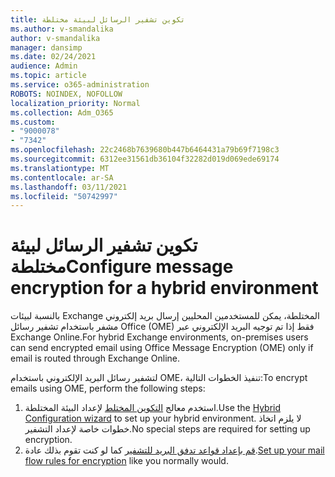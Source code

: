 ```yaml
---
title: تكوين تشفير الرسائل لبيئة مختلطة
ms.author: v-smandalika
author: v-smandalika
manager: dansimp
ms.date: 02/24/2021
audience: Admin
ms.topic: article
ms.service: o365-administration
ROBOTS: NOINDEX, NOFOLLOW
localization_priority: Normal
ms.collection: Adm_O365
ms.custom:
- "9000078"
- "7342"
ms.openlocfilehash: 22c2468b7639680b447b6464431a79b69f7198c3
ms.sourcegitcommit: 6312ee31561db36104f32282d019d069ede69174
ms.translationtype: MT
ms.contentlocale: ar-SA
ms.lasthandoff: 03/11/2021
ms.locfileid: "50742997"
---
```

# <a name="configure-message-encryption-for-a-hybrid-environment"></a><span data-ttu-id="0ab04-102">تكوين تشفير الرسائل لبيئة مختلطة</span><span class="sxs-lookup"><span data-stu-id="0ab04-102">Configure message encryption for a hybrid environment</span></span>

<span data-ttu-id="0ab04-103">بالنسبة لبيئات Exchange المختلطة، يمكن للمستخدمين المحليين إرسال بريد إلكتروني مشفر باستخدام تشفير رسائل Office (OME) فقط إذا تم توجيه البريد الإلكتروني عبر Exchange Online.</span><span class="sxs-lookup"><span data-stu-id="0ab04-103">For hybrid Exchange environments, on-premises users can send encrypted email using Office Message Encryption (OME) only if email is routed through Exchange Online.</span></span>

<span data-ttu-id="0ab04-104">لتشفير رسائل البريد الإلكتروني باستخدام OME، تنفيذ الخطوات التالية:</span><span class="sxs-lookup"><span data-stu-id="0ab04-104">To encrypt emails using OME, perform the following steps:</span></span>

1. <span data-ttu-id="0ab04-105">استخدم معالج [التكوين المختلط](https://docs.microsoft.com/Exchange/hybrid-configuration-wizard) لإعداد البيئة المختلطة.</span><span class="sxs-lookup"><span data-stu-id="0ab04-105">Use the [Hybrid Configuration wizard](https://docs.microsoft.com/Exchange/hybrid-configuration-wizard) to set up your hybrid environment.</span></span> <span data-ttu-id="0ab04-106">لا يلزم اتخاذ خطوات خاصة لإعداد التشفير.</span><span class="sxs-lookup"><span data-stu-id="0ab04-106">No special steps are required for setting up encryption.</span></span>
2. <span data-ttu-id="0ab04-107">[قم بإعداد قواعد تدفق البريد للتشفير](https://docs.microsoft.com/microsoft-365/compliance/define-mail-flow-rules-to-encrypt-email) كما لو كنت تقوم بذلك عادة.</span><span class="sxs-lookup"><span data-stu-id="0ab04-107">[Set up your mail flow rules for encryption](https://docs.microsoft.com/microsoft-365/compliance/define-mail-flow-rules-to-encrypt-email) like you normally would.</span></span>


